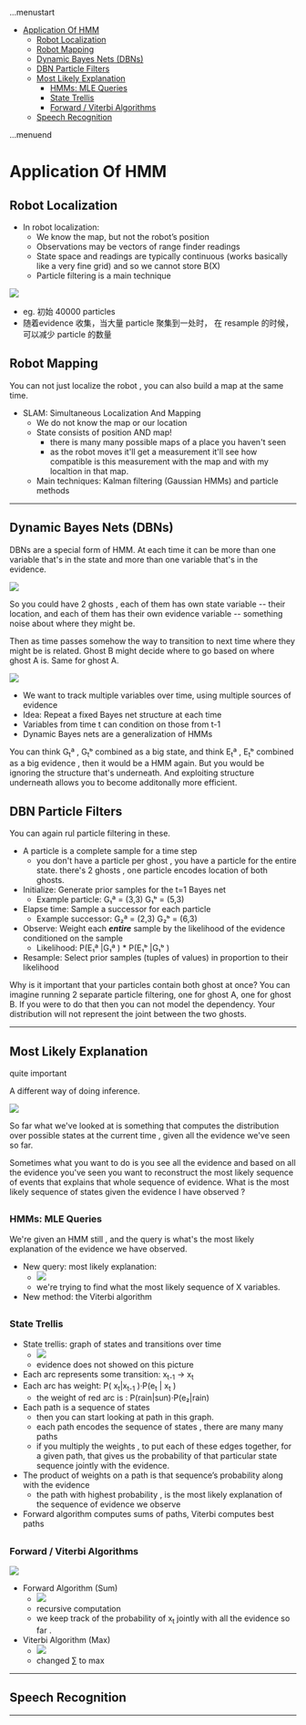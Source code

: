 ...menustart

- [Application Of HMM](#707c429b9c8c69d66ffa62008078d67c)
    - [Robot Localization](#cb8f3326ecf05b343100368b1fce61b4)
    - [Robot Mapping](#456efe59f69acce2f3949ed5ec0af420)
    - [Dynamic Bayes Nets (DBNs)](#e2237c4bb83f0a39f439746f01a1814f)
    - [DBN Particle Filters](#8b6016f7e9c11348859d14b1b2968de6)
    - [Most Likely Explanation](#acde5ccfd9d402faf86e320b802cdf2e)
        - [HMMs: MLE Queries](#a6f1a19a2e48162ea4decdd5eebe0d71)
        - [State Trellis](#9505b7524724df56002d7434a8ab6d4d)
        - [Forward / Viterbi Algorithms](#d1b64f8404dac1019eb7a414a8e5f21c)
    - [Speech Recognition](#9a29398560f1a8666e7f69250d88245e)

...menuend


<h2 id="707c429b9c8c69d66ffa62008078d67c"></h2>


# Application Of HMM


<h2 id="cb8f3326ecf05b343100368b1fce61b4"></h2>


## Robot Localization 

 - In robot localization:
    - We know the map, but not the robot’s position
    - Observations may be vectors of range finder readings
    - State space and readings are typically continuous (works basically like a very fine grid) and so we cannot store B(X)
    - Particle filtering is a main technique
 

![](../imgs/cs188_hmm_app_robot_localization.png)

 - eg. 初始 40000 particles 
 - 随着evidence 收集，当大量 particle 聚集到一处时， 在 resample 的时候，可以减少 particle 的数量


<h2 id="456efe59f69acce2f3949ed5ec0af420"></h2>


## Robot Mapping 

You can not just localize the robot , you can also build a map at the same time. 

 - SLAM: Simultaneous Localization And Mapping
    - We do not know the map or our location
    - State consists of position AND map!
        - there is many many possible maps of a place you haven't seen 
        - as the robot moves it'll get a measurement it'll see how compatible is this measurement with the map and with my localtion in that map. 
    - Main techniques: Kalman filtering (Gaussian HMMs) and particle methods

---

<h2 id="e2237c4bb83f0a39f439746f01a1814f"></h2>


## Dynamic Bayes Nets (DBNs)

DBNs are a special form of HMM. At each time it can be more than one variable that's in the state and more than one variable that's in the evidence. 

![](../imgs/cs188_hmm_app_DBNs.png)

So you could have 2 ghosts , each of them has own state variable -- their location, and each of them has their own evidence variable -- something noise about where they might be. 

Then as time passes somehow the way to transition to next time where they might be is related. Ghost B might decide where to go based on where ghost A is. Same for ghost A. 


![](../imgs/cs188_hmm_app_DBNs_trans.png)

 - We want to track multiple variables over time, using multiple sources of evidence
 - Idea: Repeat a fixed Bayes net structure at each time
 - Variables from time t can condition on those from t-1
 - Dynamic Bayes nets are a generalization of HMMs

You can think G<sub>t</sub>ª , G<sub>t</sub>ᵇ combined as a big state, and think E<sub>t</sub>ª , E<sub>t</sub>ᵇ combined as a big evidence , then it would be a HMM again. But you would be ignoring the structure that's underneath.  And exploiting structure underneath allows you to become additonally more efficient.

<h2 id="8b6016f7e9c11348859d14b1b2968de6"></h2>


## DBN Particle Filters

You can again rul particle filtering in these. 

 - A particle is a complete sample for a time step
    - you don't have a particle per ghost , you have a particle for the entire state. there's 2 ghosts , one particle encodes location of both ghosts.
 - Initialize: Generate prior samples for the t=1 Bayes net
    - Example particle: G₁ª = (3,3) G₁ᵇ = (5,3)
 - Elapse time: Sample a successor for each particle 
    - Example successor: G₂ª = (2,3) G₂ᵇ = (6,3)
 - Observe: Weight each ***entire*** sample by the likelihood of the evidence conditioned on the sample
    - Likelihood: P(E₁ª |G₁ª ) * P(E₁ᵇ |G₁ᵇ ) 
 - Resample: Select prior samples (tuples of values) in proportion to their likelihood

Why is it important that your particles contain both ghost at once? You can imagine running 2 separate particle filtering, one for ghost A, one for ghost B. If you were to do that then you can not model the dependency. Your distribution will not represent the joint between the two ghosts. 

---

<h2 id="acde5ccfd9d402faf86e320b802cdf2e"></h2>


## Most Likely Explanation

quite important 

A different way of doing inference. 

![](../imgs/cs188_hmm_MLE.png)

So far what we've looked at is something that computes the distribution over possible states at the current time , given all the evidence we've seen so far.

Sometimes what you want to do is you see all the evidence and based on all the evidence you've seen you want to reconstruct the most likely sequence of events that explains that whole sequence of evidence.  What is the most likely sequence of states given the evidence I have observed ?  

<h2 id="a6f1a19a2e48162ea4decdd5eebe0d71"></h2>


### HMMs: MLE Queries

We're given an HMM still , and the query is what's the most likely explanation of the evidence we have observed. 

 - New query: most likely explanation:
    - ![](../imgs/cs188_hmm_app_mle_query.png)
    - we're trying to find what the most likely sequence of X variables. 
 - New method: the Viterbi algorithm


<h2 id="9505b7524724df56002d7434a8ab6d4d"></h2>


### State Trellis

 - State trellis: graph of states and transitions over time
    - ![][1]
    - evidence does not showed on this picture
 - Each arc represents some transition: x<sub>t-1</sub> → x<sub>t</sub>
 - Each arc has weight: P( x<sub>t</sub>|x<sub>t-1</sub> )·P(e<sub>t</sub> | x<sub>t</sub> )
    - the weight of red arc is : P(rain|sun)·P(e₂|rain)
 - Each path is a sequence of states
    - then you can start looking at path in this graph.
    - each path encodes the sequence of states , there are many many paths
    - if you multiply the weights , to put each of these edges together, for a given path, that gives us the probability of that particular state sequence jointly with the evidence. 
 - The product of weights on a path is that sequence’s probability along with the evidence
    - the path with highest probability , is the most likely explanation of the sequence of evidence we observe
 - Forward algorithm computes sums of paths, Viterbi computes best paths

<h2 id="d1b64f8404dac1019eb7a414a8e5f21c"></h2>


### Forward / Viterbi Algorithms

![][1]


 - Forward Algorithm (Sum)
    - ![](../imgs/cs188_hmm_app_forward_algorithm.png)
    - recursive computation 
    - we keep track of the probability of x<sub>t</sub> jointly with all the evidence so far . 
 - Viterbi Algorithm (Max)
    - ![](../imgs/cs188_hmm_app_viterbi_algorithm.png)
    - changed ∑ to max

---

<h2 id="9a29398560f1a8666e7f69250d88245e"></h2>


## Speech Recognition








    
     
    
    
















---

 [1]: ../imgs/cs188_hmm_app_state_trellis.png




